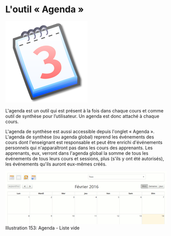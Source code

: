 # L'outil « Agenda »

![](../../.gitbook/assets/image302%20%281%29.svg)

L'agenda est un outil qui est présent à la fois dans chaque cours et comme outil de synthèse pour l’utilisateur. Un agenda est donc attaché à chaque cours.

L'agenda de synthèse est aussi accessible depuis l'onglet « Agenda ». L'agenda de synthèse \(ou agenda global\) reprend les événements des cours dont l'enseignant est responsable et peut être enrichi d'événements personnels qui n'apparaîtront pas dans les cours des apprenants. Les apprenants, eux, verront dans l'agenda global la somme de tous les événements de tous leurs cours et sessions, plus \(s'ils y ont été autorisés\), les événements qu'ils auront eux-mêmes créés.

![](../../.gitbook/assets/image229%20%281%29.png)Illustration 153: Agenda - Liste vide

